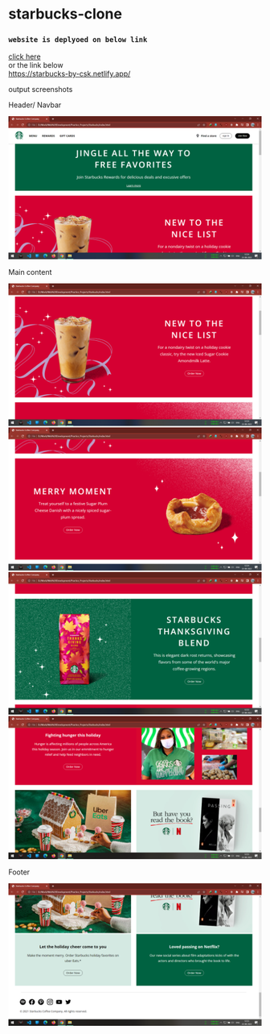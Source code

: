 # starbucks-clone
### `website is deplyoed on below link`
  [click here](https://starbucks-by-csk.netlify.app/) \
  or the link below \
  https://starbucks-by-csk.netlify.app/ 


output screenshots

Header/ Navbar

![](outputs/navbar.png)

Main content

![](outputs/content1.png)
![](outputs/content2.png)
![](outputs/content3.png)
![](outputs/content4.png)

Footer

![](outputs/footer.png)

